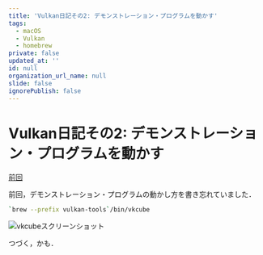 ```yaml
---
title: 'Vulkan日記その2: デモンストレーション・プログラムを動かす'
tags:
  - macOS
  - Vulkan
  - homebrew
private: false
updated_at: ''
id: null
organization_url_name: null
slide: false
ignorePublish: false
---
```

# Vulkan日記その2: デモンストレーション・プログラムを動かす

[前回](https://qiita.com/zacky1972/items/967d6ea213ee658bfa43)

前回，デモンストレーション・プログラムの動かし方を書き忘れていました．

```zsh
`brew --prefix vulkan-tools`/bin/vkcube 
```

![vkcubeスクリーンショット](https://qiita-image-store.s3.ap-northeast-1.amazonaws.com/0/55223/f33734d1-dc1e-ac80-891c-8ab3fb5a83af.png)

つづく，かも．
